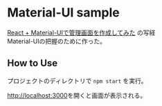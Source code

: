 # Material-UI sample
[React + Material-UIで管理画面を作成してみた](https://dev.classmethod.jp/articles/react-material-ui/) の写経  
Material-UIの把握のために作った。

## How to Use
プロジェクトのディレクトリで
`npm start`
を実行。

[http://localhost:3000](http://localhost:3000)を開くと画面が表示される。

